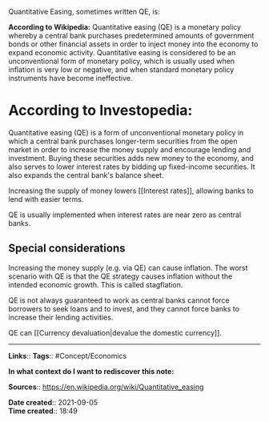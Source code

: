 Quantitative Easing, sometimes written QE, is:

**According to Wikipedia:**
Quantitative easing (QE) is a monetary policy whereby a central bank purchases predetermined amounts of government bonds or other financial assets in order to inject money into the economy to expand economic activity. Quantitative easing is considered to be an unconventional form of monetary policy, which is usually used when inflation is very low or negative, and when standard monetary policy instruments have become ineffective.


# According to Investopedia:
Quantitative easing (QE) is a form of unconventional monetary policy in which a central bank purchases longer-term securities from the open market in order to increase the money supply and encourage lending and investment. Buying these securities adds new money to the economy, and also serves to lower interest rates by bidding up fixed-income securities. It also expands the central bank's balance sheet.

Increasing the supply of money lowers [[Interest rates]], allowing banks to lend with easier terms. 

QE is usually implemented when interest rates are near zero as central banks.

## Special considerations
Increasing the money supply (e.g. via QE) can cause inflation. The worst scenario with QE is that the QE strategy causes inflation without the intended economic growth. This is called stagflation.

QE is not always guaranteed to work as central banks cannot force borrowers to seek loans and to invest, and they cannot force banks to increase their lending activities. 

QE can [[Currency devaluation|devalue the domestic currency]]. 


---
**Links**:: 
**Tags**:: #Concept/Economics 

**In what context do I want to rediscover this note:**

**Sources**::
https://en.wikipedia.org/wiki/Quantitative_easing

**Date created**:: 2021-09-05  
**Time created**:: 18:49